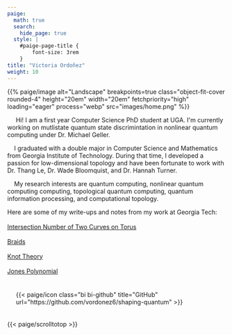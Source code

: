 ```yaml
---
paige:
  math: true
  search:
    hide_page: true
  style: |
    #paige-page-title {
        font-size: 3rem
    }
title: "Victoria Ordoñez"
weight: 10
---
```

<div class="centered_image">
{{% paige/image alt="Landscape" breakpoints=true class="object-fit-cover rounded-4" height="20em" width="20em" fetchpriority="high"  loading="eager" process="webp" src="images/home.png" %}}
</div>
</div>


<div class="container-fluid" >
    <div class="justify-content-center row" >
        <div class="col col-auto col-lg-7 px-0" >
          <p class="lead text-center" >
          <div class="rounded-fluid-container">
            <p>
            &nbsp;&nbsp;&nbsp;&nbsp; Hi! I am a first year Computer Science PhD student at UGA. I'm currently working on mutlistate quantum state discrimintation in nonlinear quantum computing under Dr. Michael Geller.
            </p>
            <p>
             &nbsp;&nbsp;&nbsp;&nbsp;I graduated with a double major in Computer Science and Mathematics from Georgia Institute of Technology. During that time, I developed a passion for low-dimensional topology and have been fortunate to work with Dr. Thang Le, Dr. Wade Bloomquist, and  Dr. Hannah Turner.
            </p>
            <p>
            &nbsp;&nbsp;&nbsp;&nbsp;My research interests are quantum computing, nonlinear quantum computing computing, topological quantum computing, quantum information processing, and computational topology.
            </p>
            Here are some of my write-ups and notes from my work at Georgia Tech: 
            <br></br>
            <a href="/shaping-quantum/torus/">
              Intersection Number of Two Curves on Torus 
            </a>
            <br></br>
            <a href="/shaping-quantum/braids/">
              Braids 
            </a>
            <br></br>
            <a href="/shaping-quantum/knots/">
              Knot Theory 
            </a>
            <br></br>
            <a href="/shaping-quantum/jones-polynomial/">
              Jones Polynomial
            </a>
            <br></br>   
          </div>
        </div>
    </div>
</div>
 

<div class="column-gap-3 d-flex display-6 justify-content-center mb-3" style="padding: 20px">
    {{< paige/icon class="bi bi-github" title="GitHub" url="https://github.com/vordonez6/shaping-quantum" >}}
</div>

{{< paige/scrolltotop >}}
